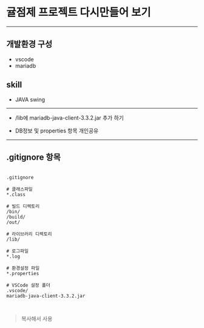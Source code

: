 # 귤점제 프로젝트 다시만들어 보기
---

## 개발환경 구성
- vscode
- mariadb

## skill
- JAVA swing


---
- /lib에 mariadb-java-client-3.3.2.jar 추가 하기

- DB정보 및 properties 항목 개인공유
---

## .gitignore 항목

<pre>
  <code>
.gitignore

# 클래스파일
*.class

# 빌드 디렉토리
/bin/
/build/
/out/

# 라이브러리 디렉토리
/lib/

# 로그파일
*.log

# 환경설정 파일
*.properties

# VSCode 설정 폴더
.vscode/
mariadb-java-client-3.3.2.jar

  </code>
</pre>
> 복사해서 사용
